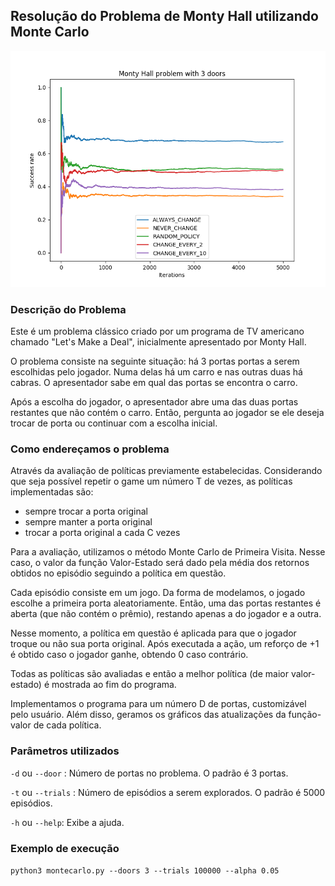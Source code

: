 ## Resolução do Problema de Monty Hall utilizando Monte Carlo

![Plot](https://raw.githubusercontent.com/bglima/mlclass/master/04_Reinforcement/V_plot_2018-05-25%2018%3A15%3A30.png)

### Descrição do Problema

Este é um problema clássico criado por um programa de TV americano chamado "Let's Make a Deal", inicialmente apresentado por Monty Hall.

O problema consiste na seguinte situação: há 3 portas portas a serem escolhidas pelo jogador. Numa delas há um carro e nas outras duas há cabras. O apresentador sabe em qual das portas se encontra o carro.

Após a escolha do jogador, o apresentador abre uma das duas portas restantes que não contém o carro. Então, pergunta ao jogador se ele deseja trocar de porta ou continuar com a escolha inicial.

### Como endereçamos o problema

Através da avaliação de políticas previamente estabelecidas. Considerando que seja possível repetir o game um número T de vezes, as políticas implementadas são:
 - sempre trocar a porta original
 - sempre manter a porta original
 - trocar a porta original a cada C vezes

Para a avaliação, utilizamos o método Monte Carlo de Primeira Visita. Nesse caso, o valor da função Valor-Estado será dado pela média dos retornos obtidos no episódio seguindo a política em questão.

Cada episódio consiste em um jogo. Da forma de modelamos, o jogado escolhe a primeira porta aleatoriamente. Então, uma das portas restantes é aberta (que não contém o prêmio), restando apenas a do jogador e a outra.

Nesse momento, a política em questão é aplicada para que o jogador troque ou não sua porta original. Após executada a ação, um reforço de +1 é obtido caso o jogador ganhe, obtendo 0 caso contrário.

Todas as políticas são avaliadas e então a melhor política (de maior valor-estado) é mostrada ao fim do programa.

Implementamos o programa para um número D de portas, customizável pelo usuário. Além disso, geramos os gráficos das atualizações da função-valor de cada política.

### Parâmetros utilizados

 ```-d``` ou ```--door``` : Número de portas no problema. O padrão é 3 portas.

 ```-t``` ou ```--trials``` : Número de episódios a serem explorados. O padrão é 5000 episódios.

 ```-h``` ou ```--help```: Exibe a ajuda.

 ### Exemplo de execução

 ```python3 montecarlo.py --doors 3 --trials 100000 --alpha 0.05```
